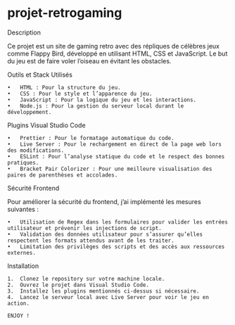 # projet-retrogaming


Description

Ce projet est un site de gaming retro avec des répliques de célèbres jeux comme Flappy Bird, développé en utilisant HTML, CSS et JavaScript. Le but du jeu est de faire voler l’oiseau en évitant les obstacles.

Outils et Stack Utilisés

	•	HTML : Pour la structure du jeu.
	•	CSS : Pour le style et l’apparence du jeu.
	•	JavaScript : Pour la logique du jeu et les interactions.
	•	Node.js : Pour la gestion du serveur local durant le développement.

Plugins Visual Studio Code

	•	Prettier : Pour le formatage automatique du code.
	•	Live Server : Pour le rechargement en direct de la page web lors des modifications.
	•	ESLint : Pour l’analyse statique du code et le respect des bonnes pratiques.
	•	Bracket Pair Colorizer : Pour une meilleure visualisation des paires de parenthèses et accolades.

Sécurité Frontend

Pour améliorer la sécurité du frontend, j’ai implémenté les mesures suivantes :

	•	Utilisation de Regex dans les formulaires pour valider les entrées utilisateur et prévenir les injections de script.
	•	Validation des données utilisateur pour s’assurer qu’elles respectent les formats attendus avant de les traiter.
	•	Limitation des privilèges des scripts et des accès aux ressources externes.

Installation

	1.	Clonez le repository sur votre machine locale.
    2.	Ouvrez le projet dans Visual Studio Code.
	3.	Installez les plugins mentionnés ci-dessus si nécessaire.
	4.	Lancez le serveur local avec Live Server pour voir le jeu en action.

    ENJOY ! 